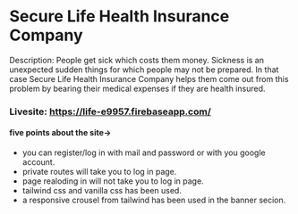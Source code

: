 # Secure Life Health Insurance Company

Description:
 People get sick which costs them money. Sickness is an unexpected sudden things for which people may not be prepared. In that case Secure Life Health Insurance Company helps them come out from this problem by bearing their medical expenses if they are health insured.

 ### Livesite: <https://life-e9957.firebaseapp.com/>

 #### five points about the site->

 * you can register/log in with mail and password or with you google account.
 * private routes will take you to log in page.
 * page realoding in will not take you to log in page.
 * tailwind css and vanilla css has been used.
 * a responsive crousel from tailwind has been used in the banner secion.